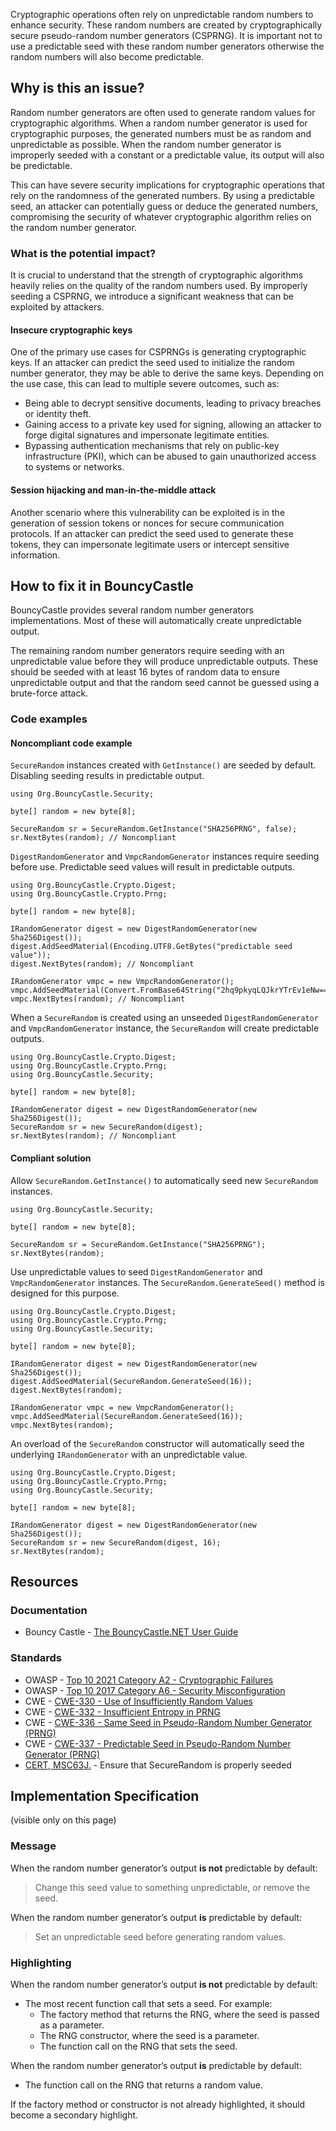 Cryptographic operations often rely on unpredictable random numbers to enhance security. These random numbers are created by cryptographically
secure pseudo-random number generators (CSPRNG). It is important not to use a predictable seed with these random number generators otherwise the
random numbers will also become predictable.

## Why is this an issue?

Random number generators are often used to generate random values for cryptographic algorithms. When a random number generator is used for
cryptographic purposes, the generated numbers must be as random and unpredictable as possible. When the random number generator is improperly seeded
with a constant or a predictable value, its output will also be predictable.

This can have severe security implications for cryptographic operations that rely on the randomness of the generated numbers. By using a
predictable seed, an attacker can potentially guess or deduce the generated numbers, compromising the security of whatever cryptographic algorithm
relies on the random number generator.

### What is the potential impact?

It is crucial to understand that the strength of cryptographic algorithms heavily relies on the quality of the random numbers used. By improperly
seeding a CSPRNG, we introduce a significant weakness that can be exploited by attackers.

#### Insecure cryptographic keys

One of the primary use cases for CSPRNGs is generating cryptographic keys. If an attacker can predict the seed used to initialize the random number
generator, they may be able to derive the same keys. Depending on the use case, this can lead to multiple severe outcomes, such as:

- Being able to decrypt sensitive documents, leading to privacy breaches or identity theft.
- Gaining access to a private key used for signing, allowing an attacker to forge digital signatures and impersonate legitimate entities.
- Bypassing authentication mechanisms that rely on public-key infrastructure (PKI), which can be abused to gain unauthorized access to systems or
  networks.

#### Session hijacking and man-in-the-middle attack

Another scenario where this vulnerability can be exploited is in the generation of session tokens or nonces for secure communication protocols. If
an attacker can predict the seed used to generate these tokens, they can impersonate legitimate users or intercept sensitive information.

## How to fix it in BouncyCastle

BouncyCastle provides several random number generators implementations. Most of these will automatically create unpredictable output.

The remaining random number generators require seeding with an unpredictable value before they will produce unpredictable outputs. These should be
seeded with at least 16 bytes of random data to ensure unpredictable output and that the random seed cannot be guessed using a brute-force attack.

### Code examples

#### Noncompliant code example

`SecureRandom` instances created with `GetInstance()` are seeded by default. Disabling seeding results in predictable
output.

    using Org.BouncyCastle.Security;
    
    byte[] random = new byte[8];
    
    SecureRandom sr = SecureRandom.GetInstance("SHA256PRNG", false);
    sr.NextBytes(random); // Noncompliant

`DigestRandomGenerator` and `VmpcRandomGenerator` instances require seeding before use. Predictable seed values will result
in predictable outputs.

    using Org.BouncyCastle.Crypto.Digest;
    using Org.BouncyCastle.Crypto.Prng;
    
    byte[] random = new byte[8];
    
    IRandomGenerator digest = new DigestRandomGenerator(new Sha256Digest());
    digest.AddSeedMaterial(Encoding.UTF8.GetBytes("predictable seed value"));
    digest.NextBytes(random); // Noncompliant
    
    IRandomGenerator vmpc = new VmpcRandomGenerator();
    vmpc.AddSeedMaterial(Convert.FromBase64String("2hq9pkyqLQJkrYTrEv1eNw=="));
    vmpc.NextBytes(random); // Noncompliant

When a `SecureRandom` is created using an unseeded `DigestRandomGenerator` and `VmpcRandomGenerator` instance, the
`SecureRandom` will create predictable outputs.

    using Org.BouncyCastle.Crypto.Digest;
    using Org.BouncyCastle.Crypto.Prng;
    using Org.BouncyCastle.Security;
    
    byte[] random = new byte[8];
    
    IRandomGenerator digest = new DigestRandomGenerator(new Sha256Digest());
    SecureRandom sr = new SecureRandom(digest);
    sr.NextBytes(random); // Noncompliant

#### Compliant solution

Allow `SecureRandom.GetInstance()` to automatically seed new `SecureRandom` instances.

    using Org.BouncyCastle.Security;
    
    byte[] random = new byte[8];
    
    SecureRandom sr = SecureRandom.GetInstance("SHA256PRNG");
    sr.NextBytes(random);

Use unpredictable values to seed `DigestRandomGenerator` and `VmpcRandomGenerator` instances. The
`SecureRandom.GenerateSeed()` method is designed for this purpose.

    using Org.BouncyCastle.Crypto.Digest;
    using Org.BouncyCastle.Crypto.Prng;
    using Org.BouncyCastle.Security;
    
    byte[] random = new byte[8];
    
    IRandomGenerator digest = new DigestRandomGenerator(new Sha256Digest());
    digest.AddSeedMaterial(SecureRandom.GenerateSeed(16));
    digest.NextBytes(random);
    
    IRandomGenerator vmpc = new VmpcRandomGenerator();
    vmpc.AddSeedMaterial(SecureRandom.GenerateSeed(16));
    vmpc.NextBytes(random);

An overload of the `SecureRandom` constructor will automatically seed the underlying `IRandomGenerator` with an unpredictable
value.

    using Org.BouncyCastle.Crypto.Digest;
    using Org.BouncyCastle.Crypto.Prng;
    using Org.BouncyCastle.Security;
    
    byte[] random = new byte[8];
    
    IRandomGenerator digest = new DigestRandomGenerator(new Sha256Digest());
    SecureRandom sr = new SecureRandom(digest, 16);
    sr.NextBytes(random);

## Resources

### Documentation

- Bouncy Castle - [The BouncyCastle.NET User Guide](https://downloads.bouncycastle.org/csharp/docs/BC-CSharpDotNet-UserGuide.pdf)

### Standards

- OWASP - [Top 10 2021 Category A2 - Cryptographic Failures](https://owasp.org/Top10/A02_2021-Cryptographic_Failures/)
- OWASP - [Top 10 2017 Category A6 - Security
  Misconfiguration](https://owasp.org/www-project-top-ten/2017/A6_2017-Security_Misconfiguration)
- CWE - [CWE-330 - Use of Insufficiently Random Values](https://cwe.mitre.org/data/definitions/330)
- CWE - [CWE-332 - Insufficient Entropy in PRNG](https://cwe.mitre.org/data/definitions/332)
- CWE - [CWE-336 - Same Seed in Pseudo-Random Number Generator (PRNG)](https://cwe.mitre.org/data/definitions/336)
- CWE - [CWE-337 - Predictable Seed in Pseudo-Random Number Generator (PRNG)](https://cwe.mitre.org/data/definitions/337)
- [CERT, MSC63J.](https://wiki.sei.cmu.edu/confluence/display/java/MSC63-J.+Ensure+that+SecureRandom+is+properly+seeded) - Ensure that
  SecureRandom is properly seeded

## Implementation Specification

(visible only on this page)

### Message

When the random number generator’s output **is not** predictable by default:

> 
>   
> Change this seed value to something unpredictable, or remove the seed.
> 

When the random number generator’s output **is** predictable by default:

> 
>   
> Set an unpredictable seed before generating random values.
> 

### Highlighting

When the random number generator’s output **is not** predictable by default:

- The most recent function call that sets a seed. For example:
    - The factory method that returns the RNG, where the seed is passed as a parameter.
    - The RNG constructor, where the seed is a parameter.
    - The function call on the RNG that sets the seed.

When the random number generator’s output **is** predictable by default:

- The function call on the RNG that returns a random value.

If the factory method or constructor is not already highlighted, it should become a secondary highlight.
